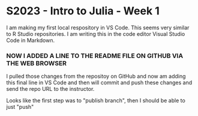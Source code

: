 # S2023 - Intro to Julia - Week 1
I am making my first local respository in VS Code. This seems very similar to R Studio repositories.
I am writing this in the code editor Visual Studio Code in Markdown.


### NOW I ADDED A LINE TO THE README FILE ON GITHUB VIA THE WEB BROWSER


I pulled those changes from the repositoy on GitHub and now am adding this final line in VS Code and then will commit and push these changes and send the repo URL to the instructor.

Looks like the first step was to "publish branch", then I should be able to just "push"